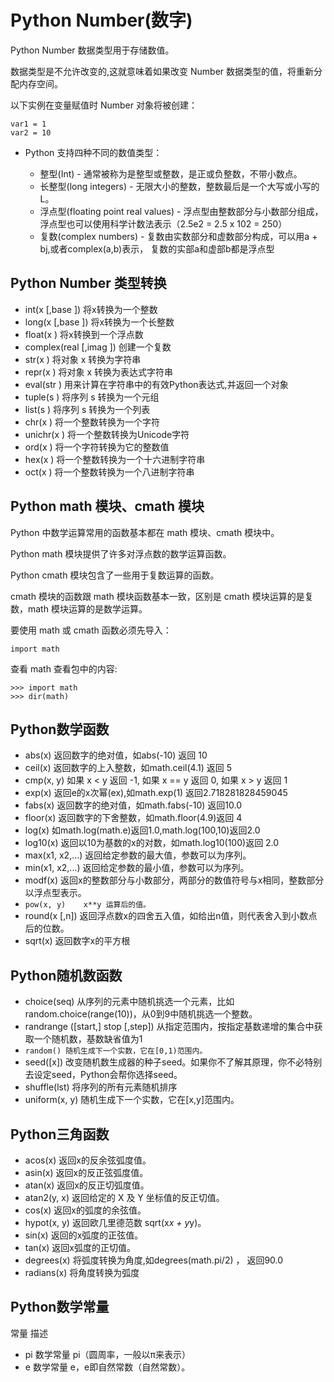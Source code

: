 # Python Number(数字)

Python Number 数据类型用于存储数值。

数据类型是不允许改变的,这就意味着如果改变 Number 数据类型的值，将重新分配内存空间。

以下实例在变量赋值时 Number 对象将被创建：

```
var1 = 1
var2 = 10
```

- Python 支持四种不同的数值类型：

  - 整型(Int) - 通常被称为是整型或整数，是正或负整数，不带小数点。
  - 长整型(long integers) - 无限大小的整数，整数最后是一个大写或小写的L。
  - 浮点型(floating point real values) - 浮点型由整数部分与小数部分组成，浮点型也可以使用科学计数法表示（2.5e2 = 2.5 x 102 = 250）
  - 复数(complex numbers) - 复数由实数部分和虚数部分构成，可以用a + bj,或者complex(a,b)表示， 复数的实部a和虚部b都是浮点型


## Python Number 类型转换
- int(x [,base ])         将x转换为一个整数  
- long(x [,base ])        将x转换为一个长整数  
- float(x )               将x转换到一个浮点数  
- complex(real [,imag ])  创建一个复数  
- str(x )                 将对象 x 转换为字符串  
- repr(x )                将对象 x 转换为表达式字符串  
- eval(str )              用来计算在字符串中的有效Python表达式,并返回一个对象  
- tuple(s )               将序列 s 转换为一个元组  
- list(s )                将序列 s 转换为一个列表  
- chr(x )                 将一个整数转换为一个字符  
- unichr(x )              将一个整数转换为Unicode字符  
- ord(x )                 将一个字符转换为它的整数值  
- hex(x )                 将一个整数转换为一个十六进制字符串  
- oct(x )                 将一个整数转换为一个八进制字符串  


## Python math 模块、cmath 模块

Python 中数学运算常用的函数基本都在 math 模块、cmath 模块中。

Python math 模块提供了许多对浮点数的数学运算函数。

Python cmath 模块包含了一些用于复数运算的函数。

cmath 模块的函数跟 math 模块函数基本一致，区别是 cmath 模块运算的是复数，math 模块运算的是数学运算。

要使用 math 或 cmath 函数必须先导入：
```
import math
```

查看 math 查看包中的内容:

```
>>> import math
>>> dir(math)
```


## Python数学函数

- abs(x)	返回数字的绝对值，如abs(-10) 返回 10
- ceil(x)	返回数字的上入整数，如math.ceil(4.1) 返回 5
- cmp(x, y)	如果 x < y 返回 -1, 如果 x == y 返回 0, 如果 x > y 返回 1
- exp(x)	返回e的x次幂(ex),如math.exp(1) 返回2.718281828459045
- fabs(x)	返回数字的绝对值，如math.fabs(-10) 返回10.0
- floor(x)	返回数字的下舍整数，如math.floor(4.9)返回 4
- log(x)	如math.log(math.e)返回1.0,math.log(100,10)返回2.0
- log10(x)	返回以10为基数的x的对数，如math.log10(100)返回 2.0
- max(x1, x2,...)	返回给定参数的最大值，参数可以为序列。
- min(x1, x2,...)	返回给定参数的最小值，参数可以为序列。
- modf(x)	返回x的整数部分与小数部分，两部分的数值符号与x相同，整数部分以浮点型表示。
- `pow(x, y)	x**y 运算后的值。`
- round(x [,n])	返回浮点数x的四舍五入值，如给出n值，则代表舍入到小数点后的位数。
- sqrt(x)	返回数字x的平方根


## Python随机数函数

- choice(seq)	从序列的元素中随机挑选一个元素，比如random.choice(range(10))，从0到9中随机挑选一个整数。
- randrange ([start,] stop [,step])	从指定范围内，按指定基数递增的集合中获取一个随机数，基数缺省值为1
- `random()	随机生成下一个实数，它在[0,1)范围内。`
- seed([x])	改变随机数生成器的种子seed。如果你不了解其原理，你不必特别去设定seed，Python会帮你选择seed。
- shuffle(lst)	将序列的所有元素随机排序
- uniform(x, y)	随机生成下一个实数，它在[x,y]范围内。


## Python三角函数

- acos(x)	返回x的反余弦弧度值。
- asin(x)	返回x的反正弦弧度值。
- atan(x)	返回x的反正切弧度值。
- atan2(y, x)	返回给定的 X 及 Y 坐标值的反正切值。
- cos(x)	返回x的弧度的余弦值。
- hypot(x, y)	返回欧几里德范数 sqrt(x*x + y*y)。
- sin(x)	返回的x弧度的正弦值。
- tan(x)	返回x弧度的正切值。
- degrees(x)	将弧度转换为角度,如degrees(math.pi/2) ， 返回90.0
- radians(x)	将角度转换为弧度

## Python数学常量
常量	描述
- pi	数学常量 pi（圆周率，一般以π来表示）
- e	数学常量 e，e即自然常数（自然常数）。

